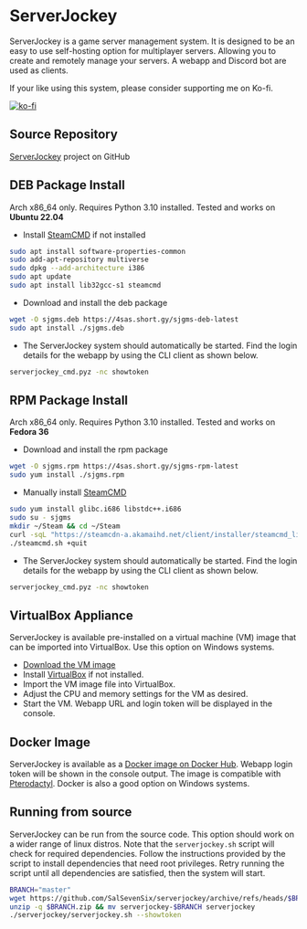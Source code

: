 # ServerJockey

ServerJockey is a game server management system. It is designed to be an easy
to use self-hosting option for multiplayer servers. Allowing you to create
and remotely manage your servers. A webapp and Discord bot are used as clients.

If your like using this system, please consider supporting me on Ko-fi.

[![ko-fi](https://ko-fi.com/img/githubbutton_sm.svg)](https://ko-fi.com/D1D4E4ZYZ)


## Source Repository
[ServerJockey](https://github.com/SalSevenSix/serverjockey) project on GitHub


## DEB Package Install
Arch x86_64 only. Requires Python 3.10 installed. Tested and works on **Ubuntu 22.04**

* Install [SteamCMD](https://developer.valvesoftware.com/wiki/SteamCMD) if not installed
```bash
sudo apt install software-properties-common
sudo add-apt-repository multiverse
sudo dpkg --add-architecture i386
sudo apt update
sudo apt install lib32gcc-s1 steamcmd
```

* Download and install the deb package
```bash
wget -O sjgms.deb https://4sas.short.gy/sjgms-deb-latest
sudo apt install ./sjgms.deb
```

* The ServerJockey system should automatically be started.
Find the login details for the webapp by using the CLI client as shown below.
```bash
serverjockey_cmd.pyz -nc showtoken
```


## RPM Package Install
Arch x86_64 only. Requires Python 3.10 installed. Tested and works on **Fedora 36**

* Download and install the rpm package
```bash
wget -O sjgms.rpm https://4sas.short.gy/sjgms-rpm-latest
sudo yum install ./sjgms.rpm
```

* Manually install [SteamCMD](https://developer.valvesoftware.com/wiki/SteamCMD)
```bash
sudo yum install glibc.i686 libstdc++.i686
sudo su - sjgms
mkdir ~/Steam && cd ~/Steam
curl -sqL "https://steamcdn-a.akamaihd.net/client/installer/steamcmd_linux.tar.gz" | tar zxvf -
./steamcmd.sh +quit
```

* The ServerJockey system should automatically be started.
Find the login details for the webapp by using the CLI client as shown below.
```bash
serverjockey_cmd.pyz -nc showtoken
```


## VirtualBox Appliance
ServerJockey is available pre-installed on a virtual machine (VM) image that
can be imported into VirtualBox. Use this option on Windows systems.

* [Download the VM image](https://4sas.short.gy/zombox-latest)
* Install [VirtualBox](https://www.virtualbox.org/) if not installed.
* Import the VM image file into VirtualBox.
* Adjust the CPU and memory settings for the VM as desired.
* Start the VM. Webapp URL and login token will be displayed in the console.


## Docker Image
ServerJockey is available as a
[Docker image on Docker Hub](https://hub.docker.com/r/salsevensix/serverjockey/tags).
Webapp login token will be shown in the console output.
The image is compatible with [Pterodactyl](https://pterodactyl.io/).
Docker is also a good option on Windows systems.


## Running from source
ServerJockey can be run from the source code. This option should work on
a wider range of linux distros. Note that the `serverjockey.sh` script
will check for required dependencies. Follow the instructions provided by
the script to install dependencies that need root privileges. Retry running
the script until all dependencies are satisfied, then the system will start.
```bash
BRANCH="master"
wget https://github.com/SalSevenSix/serverjockey/archive/refs/heads/$BRANCH.zip
unzip -q $BRANCH.zip && mv serverjockey-$BRANCH serverjockey
./serverjockey/serverjockey.sh --showtoken
```
